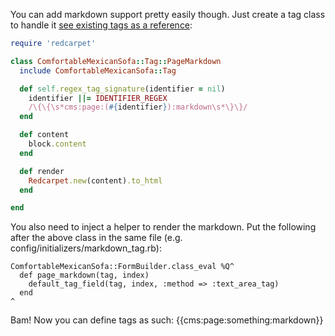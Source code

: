 You can add markdown support pretty easily though. Just create a tag class to handle it [see existing tags as a reference](https://github.com/comfy/comfortable-mexican-sofa/tree/master/lib/comfortable_mexican_sofa/tags): 

```ruby
require 'redcarpet'

class ComfortableMexicanSofa::Tag::PageMarkdown
  include ComfortableMexicanSofa::Tag

  def self.regex_tag_signature(identifier = nil)
    identifier ||= IDENTIFIER_REGEX
    /\{\{\s*cms:page:(#{identifier}):markdown\s*\}\}/
  end

  def content
    block.content
  end

  def render
    Redcarpet.new(content).to_html
  end

end

```

You also need to inject a helper to render the markdown.  Put the following after the above class in the same file (e.g. config/initializers/markdown_tag.rb):

```
ComfortableMexicanSofa::FormBuilder.class_eval %Q^
  def page_markdown(tag, index)
    default_tag_field(tag, index, :method => :text_area_tag)
  end
^
```


Bam! Now you can define tags as such: {{cms:page:something:markdown}}
